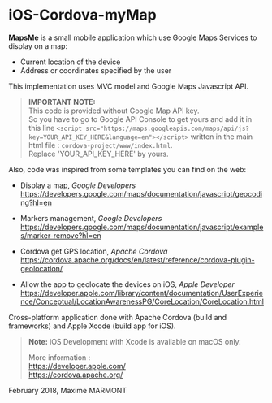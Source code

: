 # iOS-Cordova-myMap
**MapsMe** is a small mobile application which use Google Maps Services to display on a map:
- Current location of the device
- Address or coordinates specified by the user

This implementation uses MVC model and Google Maps Javascript API.

> **IMPORTANT NOTE:**  
> This code is provided without Google Map API key.  
> So you have to go to Google API Console to get yours and add it in this line `<script src="https://maps.googleapis.com/maps/api/js?key=YOUR_API_KEY_HERE&language=en"></script>` written in the main html file : `cordova-project/www/index.html`.  
> Replace 'YOUR_API_KEY_HERE' by yours.

Also, code was inspired from some templates you can find on the web:  
- Display a map, *Google Developers*  
https://developers.google.com/maps/documentation/javascript/geocoding?hl=en
  
- Markers management, *Google Developers*  
https://developers.google.com/maps/documentation/javascript/examples/marker-remove?hl=en
  
- Cordova get GPS location, *Apache Cordova*  
https://cordova.apache.org/docs/en/latest/reference/cordova-plugin-geolocation/
  
- Allow the app to geolocate the devices on iOS, *Apple Developer*  
https://developer.apple.com/library/content/documentation/UserExperience/Conceptual/LocationAwarenessPG/CoreLocation/CoreLocation.html
  
Cross-platform application done with Apache Cordova (build and frameworks) and Apple Xcode (build app for iOS). 

> **Note:** iOS Development with Xcode is available on macOS only.    
>  
> More information :    
> https://developer.apple.com/    
> https://cordova.apache.org/   
  
  
February 2018, Maxime MARMONT
